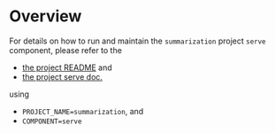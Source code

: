 # Overview

For details on how to run and maintain the `summarization` project `serve` component, please refer
to the
- [the project README](../README.md) and
- [the project serve doc.](../../docs/04_serve.md)

using

- `PROJECT_NAME=summarization`, and
- `COMPONENT=serve`
